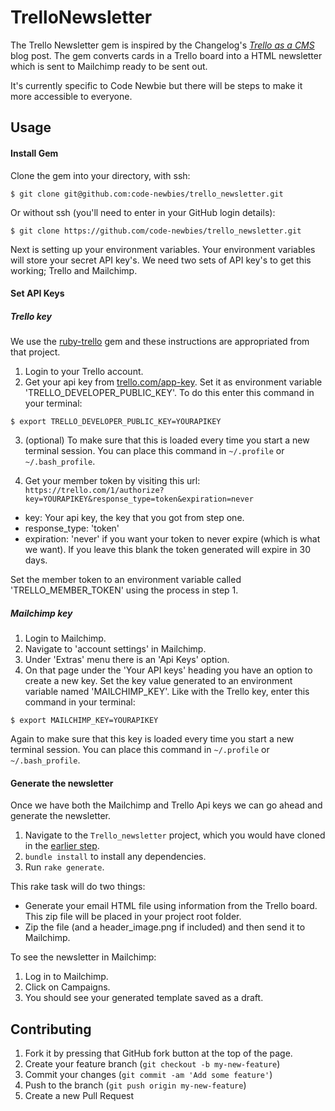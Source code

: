 # TrelloNewsletter

The Trello Newsletter gem is inspired by the Changelog's *[Trello as a CMS](https://thechangelog.com/trello-as-a-cms/)* blog post.
The gem converts cards in a Trello board into a HTML newsletter which is sent to Mailchimp ready to be sent out.

It's currently specific to Code Newbie but there will be steps to make it more accessible to everyone.

## Usage

#### <a name="install"></a>Install Gem
Clone the gem into your directory, with ssh: 

`$ git clone git@github.com:code-newbies/trello_newsletter.git`

Or without ssh (you'll need to enter in your GitHub login details):

`$ git clone https://github.com/code-newbies/trello_newsletter.git`

Next is setting up your environment variables. Your environment variables will store your secret API key's. 
We need two sets of API key's to get this working; Trello and Mailchimp.

#### Set API Keys

##### Trello key
We use the [ruby-trello](https://github.com/jeremytregunna/ruby-trello) gem and these instructions are appropriated from
that project.

1. Login to your Trello account.
2. Get your api key from [trello.com/app-key](https://trello.com/app-key). Set it as environment variable 'TRELLO_DEVELOPER_PUBLIC_KEY'.
To do this enter this command in your terminal:

  `$ export TRELLO_DEVELOPER_PUBLIC_KEY=YOURAPIKEY`

3. (optional) To make sure that this is loaded every time you start a new terminal session. You can place this command in `~/.profile` or `~/.bash_profile`.

4. Get your member token by visiting this url: `https://trello.com/1/authorize?key=YOURAPIKEY&response_type=token&expiration=never`
  - key: Your api key, the key that you got from step one.
  - response_type: 'token'
  - expiration: 'never' if you want your token to never expire (which is what we want). If you leave this blank the token
      generated will expire in 30 days.

Set the member token to an environment variable called 'TRELLO_MEMBER_TOKEN' using the process in step 1.

##### Mailchimp key

1. Login to Mailchimp.
2. Navigate to 'account settings' in Mailchimp.
3. Under 'Extras' menu there is an 'Api Keys' option.
4. On that page under the 'Your API keys' heading you have an option to create a new key. Set the key value generated to an environment variable named 'MAILCHIMP_KEY'. Like with the Trello key, enter this command in your terminal:

`$ export MAILCHIMP_KEY=YOURAPIKEY`

Again to make sure that this key is loaded every time you start a new terminal session. You can place this command in `~/.profile` or `~/.bash_profile`.

#### Generate the newsletter

Once we have both the Mailchimp and Trello Api keys we can go ahead and generate the newsletter.

1. Navigate to the `Trello_newsletter` project, which you would have cloned in the [earlier step](#install).
2. `bundle install` to install any dependencies.
3. Run `rake generate`.

This rake task will do two things:

- Generate your email HTML file using information from the Trello board. This zip file will be placed in your project root folder.
- Zip the file (and a header_image.png if included) and then send it to Mailchimp.

To see the newsletter in Mailchimp:

1. Log in to Mailchimp.
2. Click on Campaigns.
3. You should see your generated template saved as a draft.

## Contributing

1. Fork it by pressing that GitHub fork button at the top of the page. 
2. Create your feature branch (`git checkout -b my-new-feature`)
3. Commit your changes (`git commit -am 'Add some feature'`)
4. Push to the branch (`git push origin my-new-feature`)
5. Create a new Pull Request
